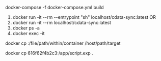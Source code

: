 
docker-compose -f docker-compose.yml build
1. docker run -it --rm --entrypoint "sh" localhost/cdata-sync:latest
OR
1. docker run -it --rm localhost/cdata-sync:latest
1. docker ps -a
1. docker exec -it <container-name>

docker cp <containerId>:/file/path/within/container /host/path/target

docker cp 616f62f4b2c3:/app/script.exp .
